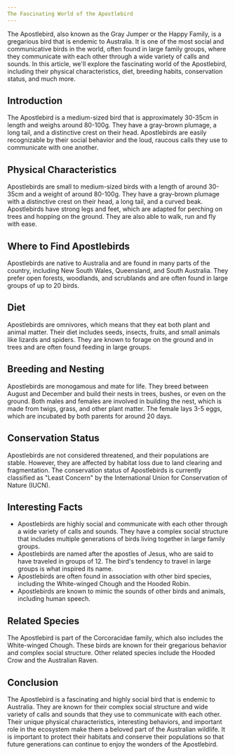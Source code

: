 ```yaml
---
The Fascinating World of the Apostlebird
---
```


The Apostlebird, also known as the Gray Jumper or the Happy Family, is a gregarious bird that is endemic to Australia. It is one of the most social and communicative birds in the world, often found in large family groups, where they communicate with each other through a wide variety of calls and sounds. In this article, we'll explore the fascinating world of the Apostlebird, including their physical characteristics, diet, breeding habits, conservation status, and much more.

## Introduction

The Apostlebird is a medium-sized bird that is approximately 30-35cm in length and weighs around 80-100g. They have a gray-brown plumage, a long tail, and a distinctive crest on their head. Apostlebirds are easily recognizable by their social behavior and the loud, raucous calls they use to communicate with one another.

## Physical Characteristics

Apostlebirds are small to medium-sized birds with a length of around 30-35cm and a weight of around 80-100g. They have a gray-brown plumage with a distinctive crest on their head, a long tail, and a curved beak. Apostlebirds have strong legs and feet, which are adapted for perching on trees and hopping on the ground. They are also able to walk, run and fly with ease.

## Where to Find Apostlebirds

Apostlebirds are native to Australia and are found in many parts of the country, including New South Wales, Queensland, and South Australia. They prefer open forests, woodlands, and scrublands and are often found in large groups of up to 20 birds.

## Diet

Apostlebirds are omnivores, which means that they eat both plant and animal matter. Their diet includes seeds, insects, fruits, and small animals like lizards and spiders. They are known to forage on the ground and in trees and are often found feeding in large groups.

## Breeding and Nesting

Apostlebirds are monogamous and mate for life. They breed between August and December and build their nests in trees, bushes, or even on the ground. Both males and females are involved in building the nest, which is made from twigs, grass, and other plant matter. The female lays 3-5 eggs, which are incubated by both parents for around 20 days.

## Conservation Status

Apostlebirds are not considered threatened, and their populations are stable. However, they are affected by habitat loss due to land clearing and fragmentation. The conservation status of Apostlebirds is currently classified as "Least Concern" by the International Union for Conservation of Nature (IUCN).

## Interesting Facts

-   Apostlebirds are highly social and communicate with each other through a wide variety of calls and sounds. They have a complex social structure that includes multiple generations of birds living together in large family groups.
-   Apostlebirds are named after the apostles of Jesus, who are said to have traveled in groups of 12. The bird's tendency to travel in large groups is what inspired its name.
-   Apostlebirds are often found in association with other bird species, including the White-winged Chough and the Hooded Robin.
-   Apostlebirds are known to mimic the sounds of other birds and animals, including human speech.

## Related Species

The Apostlebird is part of the Corcoracidae family, which also includes the White-winged Chough. These birds are known for their gregarious behavior and complex social structure. Other related species include the Hooded Crow and the Australian Raven.

## Conclusion

The Apostlebird is a fascinating and highly social bird that is endemic to Australia. They are known for their complex social structure and wide variety of calls and sounds that they use to communicate with each other. Their unique physical characteristics, interesting behaviors, and important role in the ecosystem make them a beloved part of the Australian wildlife. It is important to protect their habitats and conserve their populations so that future generations can continue to enjoy the wonders of the Apostlebird.

